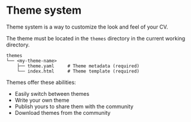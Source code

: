 # Theme system

Theme system is a way to customize the look and feel of your CV.

The theme must be located in the `themes` directory in the current working directory.

```tree
themes
└── <my-theme-name>
    ├── theme.yaml     # Theme metadata (required)
    └── index.html     # Theme template (required)
``` 

Themes offer these abilities:

* Easily switch between themes
* Write your own theme
* Publish yours to share them with the community
* Download themes from the community
